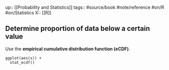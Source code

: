 up:: [[Probability and Statistics]]
tags:: #source/book #note/reference #on/R #on/Statistics 
X:: [[R]] 

## Determine proportion of data below a certain value

Use the __empirical cumulative distribution function (eCDF)__. 

```
ggplot(aes(x)) +
  stat_ecdf()
```
